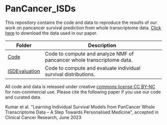 # PanCancer_ISDs
This repository contains the code and data to reproduce the results of our work on pancancer survival prediction from whole transcriptome data. [Click here](https://drive.google.com/drive/folders/1ucZaqLn4zx12qM-uOnLPRhKsFuvm2nAB?usp=sharing) to download the data used in our paper.

 **Folder** | **Description** |
| ------------- | ------------- |
| [Code](https://github.com/neerajkumarvaid/PanCancer_ISDs/tree/main/Code) | Code to compute and analyze NMF of pancancer whole transcriptome data. |
| [ISDEvaluation](https://github.com/neerajkumarvaid/PanCancer_ISDs/tree/main/ISDEvaluation)| Code to compute and evaluate individual survival distributions.|

All code and data is released under creative [commons license CC BY-NC](https://creativecommons.org/licenses/) for non-commercial use. Please cite the following paper if you use our code and curated data.

Kumar et al. "Learning Individual Survival Models from PanCancer Whole Transcriptome Data – A Step Towards Personalised Medicine", accepted in Clinical Cancer Research, June 2023
